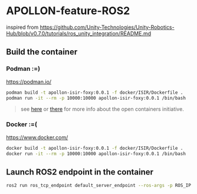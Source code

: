 # APOLLON-feature-ROS2

inspired from https://github.com/Unity-Technologies/Unity-Robotics-Hub/blob/v0.7.0/tutorials/ros_unity_integration/README.md

## Build the container 

### Podman :=) 

https://podman.io/ 

```bash
podman build -t apollon-isir-foxy:0.0.1 -f docker/ISIR/Dockerfile .
podman run -it --rm -p 10000:10000 apollon-isir-foxy:0.0.1 /bin/bash
```

> see [here](https://github.com/containers) or [there](https://opencontainers.org/) for more info about the open containers initiative.

### Docker :=(
    
https://www.docker.com/

```bash
docker build -t apollon-isir-foxy:0.0.1 -f docker/ISIR/Dockerfile .
docker run -it --rm -p 10000:10000 apollon-isir-foxy:0.0.1 /bin/bash
```

## Launch ROS2 endpoint in the container 

```bash
ros2 run ros_tcp_endpoint default_server_endpoint --ros-args -p ROS_IP:=0.0.0.0 -p ROS_TCP_PORT:=10000
```
